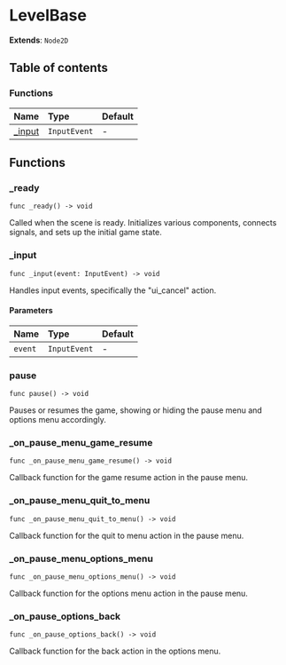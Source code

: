 # LevelBase

**Extends**: `Node2D`

## Table of contents

### Functions

|Name|Type|Default|
|:-|:-|:-|
|[_input](#_input)|`InputEvent`|-|

## Functions

### _ready

```gdscript
func _ready() -> void
```

Called when the scene is ready. Initializes various components, connects signals, and sets up the initial game state.

### _input

```gdscript
func _input(event: InputEvent) -> void
```

Handles input events, specifically the "ui_cancel" action.

#### Parameters

|Name|Type|Default|
|:-|:-|:-|
|`event`|`InputEvent`|-|

### pause

```gdscript
func pause() -> void
```

Pauses or resumes the game, showing or hiding the pause menu and options menu accordingly.

### _on_pause_menu_game_resume

```gdscript
func _on_pause_menu_game_resume() -> void
```

Callback function for the game resume action in the pause menu.

### _on_pause_menu_quit_to_menu

```gdscript
func _on_pause_menu_quit_to_menu() -> void
```

Callback function for the quit to menu action in the pause menu.

### _on_pause_menu_options_menu

```gdscript
func _on_pause_menu_options_menu() -> void
```

Callback function for the options menu action in the pause menu.

### _on_pause_options_back

```gdscript
func _on_pause_options_back() -> void
```

Callback function for the back action in the options menu.


